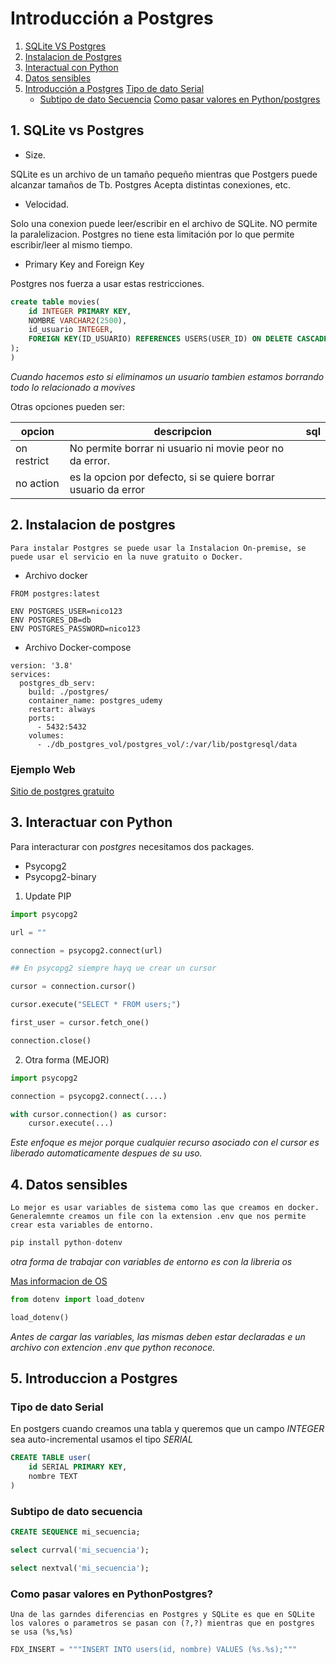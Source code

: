 # Introducción a Postgres


1. [SQLite VS Postgres](#1.-sqlite-vs-postgres)
2. [Instalacion de Postgres](#2.-instalacion-de-postgres)
3. [Interactual con Python](#3.-interactuar-con-python)
4. [Datos sensibles](#4.-datos-sensibles)
5. [Introducción a Postgres](#5.-introduccion-a-postgres)
    [Tipo de dato Serial](#tipo-de-dato-serial)
      * [Subtipo de dato Secuencia](#subtipo-de-dato-secuencia)
    [Como pasar valores en Python/postgres](#Como-pasar-valores-en-pythonpostgres?)


## 1. SQLite vs Postgres

* Size.

SQLite es un archivo de un tamaño pequeño mientras que Postgers puede alcanzar tamaños de Tb.
Postgres Acepta distintas conexiones, etc.

* Velocidad.

Solo una conexion puede leer/escribir en el archivo de SQLite. NO permite la paralelizacion.
Postgres no tiene esta limitación por lo que permite escribir/leer al mismo tiempo.

* Primary Key and Foreign Key

Postgres nos fuerza a usar estas restricciones.

```sql
create table movies(
    id INTEGER PRIMARY KEY,
    NOMBRE VARCHAR2(2500),
    id_usuario INTEGER,
    FOREIGN KEY(ID_USUARIO) REFERENCES USERS(USER_ID) ON DELETE CASCADE
); 
)
```

_Cuando hacemos esto si eliminamos un usuario tambien estamos borrando todo lo relacionado a movives_

Otras opciones pueden ser:

|opcion|descripcion|sql|
|------|-----------|---|
|on restrict|No permite borrar ni usuario ni movie peor no da error.|
|no action| es la opcion por defecto, si se quiere borrar usuario da error|


## 2. Instalacion de postgres

```
Para instalar Postgres se puede usar la Instalacion On-premise, se puede usar el servicio en la nuve gratuito o Docker.
```
* Archivo docker

```docker
FROM postgres:latest

ENV POSTGRES_USER=nico123
ENV POSTGRES_DB=db
ENV POSTGRES_PASSWORD=nico123 
```
* Archivo Docker-compose

```docker
version: '3.8'
services:
  postgres_db_serv:
    build: ./postgres/
    container_name: postgres_udemy
    restart: always
    ports:
      - 5432:5432
    volumes:
      - ./db_postgres_vol/postgres_vol/:/var/lib/postgresql/data
```
### Ejemplo Web

[Sitio de postgres gratuito](wwww.elephantsql.com)

## 3. Interactuar con Python

Para interacturar con _postgres_ necesitamos dos packages.
- Psycopg2
- Psycopg2-binary

1. Update PIP

```python
import psycopg2

url = ""

connection = psycopg2.connect(url)

## En psycopg2 siempre hayq ue crear un cursor

cursor = connection.cursor()

cursor.execute("SELECT * FROM users;")

first_user = cursor.fetch_one()

connection.close()
```

2. Otra forma (MEJOR)


```python
import psycopg2

connection = psycopg2.connect(....)

with cursor.connection() as cursor:
    cursor.execute(...)


```

_Este enfoque es mejor porque cualquier recurso asociado con el cursor es liberado automaticamente despues de su uso._

## 4. Datos sensibles

```
Lo mejor es usar variables de sistema como las que creamos en docker. Generalemnte creamos un file con la extension .env que nos permite crear esta variables de entorno.
```
```python
pip install python-dotenv
```

_otra forma de trabajar con variables de entorno es con la libreria os_

[Mas informacion de OS](https://developer.vonage.com/en/blog/python-environment-variables-a-primer)

```python
from dotenv import load_dotenv

load_dotenv()
```

_Antes de cargar las variables, las mismas deben estar declaradas e un archivo con extencion .env que python reconoce._


## 5. Introduccion a Postgres

### Tipo de dato Serial

En postgers cuando creamos una tabla y queremos que un campo _INTEGER_ sea auto-incremental usamos el tipo _SERIAL_

```sql
CREATE TABLE user(
    id SERIAL PRIMARY KEY,
    nombre TEXT
)
```

### Subtipo de dato secuencia

```sql
CREATE SEQUENCE mi_secuencia;

select currval('mi_secuencia');

select nextval('mi_secuencia');
```


### Como pasar valores en PythonPostgres?

```
Una de las garndes diferencias en Postgres y SQLite es que en SQLite los valores o parametros se pasan con (?,?) mientras que en postgres se usa (%s,%s)
```


```python
FDX_INSERT = """INSERT INTO users(id, nombre) VALUES (%s.%s);"""
```